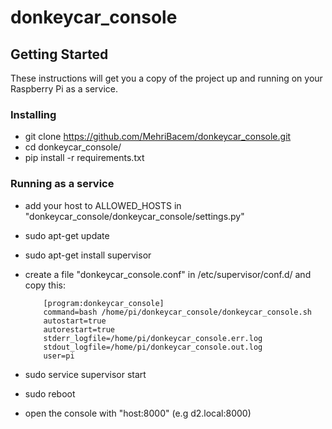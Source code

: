 # donkeycar_console

## Getting Started

These instructions will get you a copy of the project up and running on your Raspberry Pi as a service.

### Installing

- git clone https://github.com/MehriBacem/donkeycar_console.git
- cd donkeycar_console/
- pip install -r requirements.txt


### Running as a service
- add your host to  ALLOWED_HOSTS  in "donkeycar_console/donkeycar_console/settings.py"
- sudo apt-get update
- sudo apt-get install supervisor
- create a file "donkeycar_console.conf" in /etc/supervisor/conf.d/ and copy this:
  
  
         
          [program:donkeycar_console]
          command=bash /home/pi/donkeycar_console/donkeycar_console.sh
          autostart=true  
          autorestart=true  
          stderr_logfile=/home/pi/donkeycar_console.err.log
          stdout_logfile=/home/pi/donkeycar_console.out.log
          user=pi  
       


- sudo service supervisor start  
- sudo reboot   
- open the console with "host:8000" (e.g  d2.local:8000)
